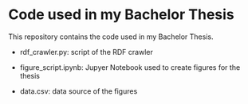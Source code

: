 # Code used in my Bachelor Thesis

This repository contains the code used in my Bachelor Thesis.

- rdf_crawler.py: script of the RDF crawler

- figure_script.ipynb: Jupyer Notebook used to create figures for the thesis

- data.csv: data source of the figures
